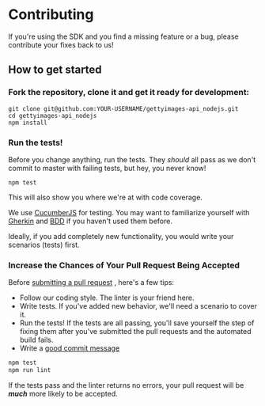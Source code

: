 # Contributing
If you're using the SDK and you find a missing feature or a bug, 
please contribute your fixes back to us!

## How to get started

### Fork the repository, clone it and get it ready for development:
```
git clone git@github.com:YOUR-USERNAME/gettyimages-api_nodejs.git
cd gettyimages-api_nodejs
npm install
```

### Run the tests!
Before you change anything, run the tests. They *should* all pass
as we don't commit to master with failing tests, but hey, you never
know!
```
npm test
```
This will also show you where we're at with code coverage.

We use [CucumberJS](https://github.com/cucumber/cucumber-js) for 
testing. You may want to familiarize yourself with 
[Gherkin](https://github.com/cucumber/cucumber/wiki/Gherkin) and 
[BDD](https://en.wikipedia.org/wiki/Behavior-driven_development)
if you haven't used them before. 

Ideally, if you add completely new functionality, you would write your
scenarios (tests) first.

### Increase the Chances of Your Pull Request Being Accepted

Before [submitting a pull request](https://help.github.com/articles/creating-a-pull-request/)
, here's a few tips:
+ Follow our coding style. The linter is your friend here.
+ Write tests. If you've added new behavior, we'll need a scenario
to cover it.
+ Run the tests! If the tests are all passing, you'll save yourself
the step of fixing them after you've submitted the pull requests
and the automated build fails.
+ Write a [good commit message](http://tbaggery.com/2008/04/19/a-note-about-git-commit-messages.html)


```sh
npm test
npm run lint
```

If the tests pass and the linter returns no errors, your pull request 
will be ***much*** more likely to be accepted.

